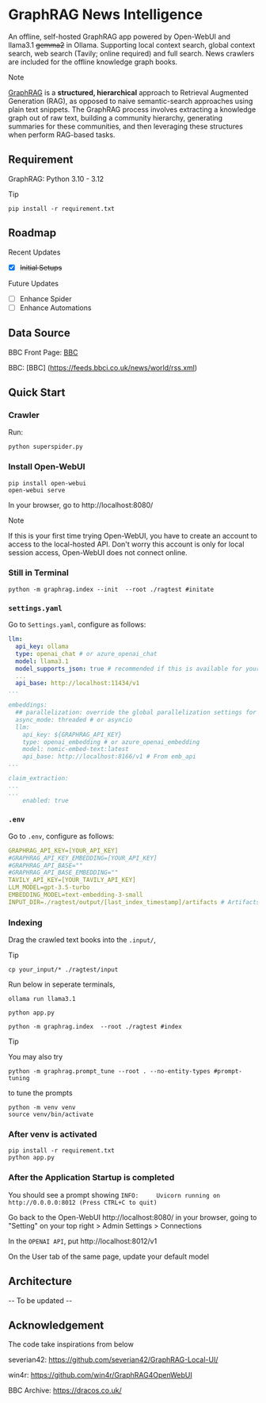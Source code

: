 # GraphRAG News Intelligence 
An offline, self-hosted GraphRAG app powered by Open-WebUI and llama3.1 ~~gemma2~~ in Ollama. Supporting local context search, global context search, web search (Tavily; online required) and full search. News crawlers are included for the offline knowledge graph books.

> [!NOTE] 
> [GraphRAG](https://microsoft.github.io/graphrag/) is a **structured, hierarchical** approach to Retrieval Augmented Generation (RAG), as opposed to naive semantic-search approaches using plain text snippets. 
> The GraphRAG process involves extracting a knowledge graph out of raw text, building a community hierarchy, generating summaries for these communities, and then leveraging these structures when perform RAG-based tasks.



## Requirement
GraphRAG: Python 3.10 - 3.12

> [!TIP]
>`pip install -r requirement.txt`

## Roadmap
Recent Updates
- [x] ~~Initial Setups~~

Future Updates
- [ ] Enhance Spider
- [ ] Enhance Automations

## Data Source
BBC Front Page: [BBC](https://dracos.co.uk/made/bbc-news-archive/archive.php)

BBC: [BBC] (https://feeds.bbci.co.uk/news/world/rss.xml)

## Quick Start
### Crawler
Run:

```shell
python superspider.py
```

### Install Open-WebUI
```shell
pip install open-webui
open-webui serve
```
In your browser, go to http://localhost:8080/

> [!NOTE]
> If this is your first time trying Open-WebUI, you have to create an account to access to the local-hosted API. Don't worry this account is only for local session access, Open-WebUI does not connect online.

### Still in Terminal
```shell
python -m graphrag.index --init  --root ./ragtest #initate
```

### `settings.yaml`
Go to `Settings.yaml`, configure as follows:

```yaml
llm:
  api_key: ollama
  type: openai_chat # or azure_openai_chat
  model: llama3.1
  model_supports_json: true # recommended if this is available for your model.
  ...
  api_base: http://localhost:11434/v1
...

embeddings:
  ## parallelization: override the global parallelization settings for embeddings
  async_mode: threaded # or asyncio
  llm:
    api_key: ${GRAPHRAG_API_KEY}
    type: openai_embedding # or azure_openai_embedding
    model: nomic-embed-text:latest
    api_base: http://localhost:8166/v1 # From emb_api
...

claim_extraction:
...
...
    enabled: true
```

### `.env`
Go to `.env`, configure as follows:

```yaml
GRAPHRAG_API_KEY=[YOUR_API_KEY]
#GRAPHRAG_API_KEY_EMBEDDING=[YOUR_API_KEY]
#GRAPHRAG_API_BASE=""
#GRAPHRAG_API_BASE_EMBEDDING=""
TAVILY_API_KEY=[YOUR_TAVILY_API_KEY]
LLM_MODEL=gpt-3.5-turbo
EMBEDDING_MODEL=text-embedding-3-small
INPUT_DIR=./ragtest/output/[last_index_timestamp]/artifacts # Artifacts location from your last graphrag.index
```

### Indexing
Drag the crawled text books into the `.input/`,

>[!TIP]
> ```shell
> cp your_input/* ./ragtest/input
> ```

Run below in seperate terminals,

```shell
ollama run llama3.1
```
```shell
python app.py
```
```shell
python -m graphrag.index  --root ./ragtest #index
```
> [!TIP]
> You may also try 
> ```shell 
> python -m graphrag.prompt_tune --root . --no-entity-types #prompt-tuning
> ```
> to tune the prompts

```shell
python -m venv venv
source venv/bin/activate
```

### After venv is activated
```shell
pip install -r requirement.txt
python app.py
```

### After the Application Startup is completed
You should see a prompt showing `INFO:     Uvicorn running on http://0.0.0.0:8012 (Press CTRL+C to quit)`

Go back to the Open-WebUI http://localhost:8080/ in your browser, going to "Setting" on your top right > Admin Settings > Connections

In the `OPENAI API`, put http://localhost:8012/v1

On the User tab of the same page, update your default model


## Architecture
-- To be updated --

## Acknowledgement
The code take inspirations from below 


severian42: 
https://github.com/severian42/GraphRAG-Local-UI/


win4r: 
https://github.com/win4r/GraphRAG4OpenWebUI


BBC Archive: 
https://dracos.co.uk/